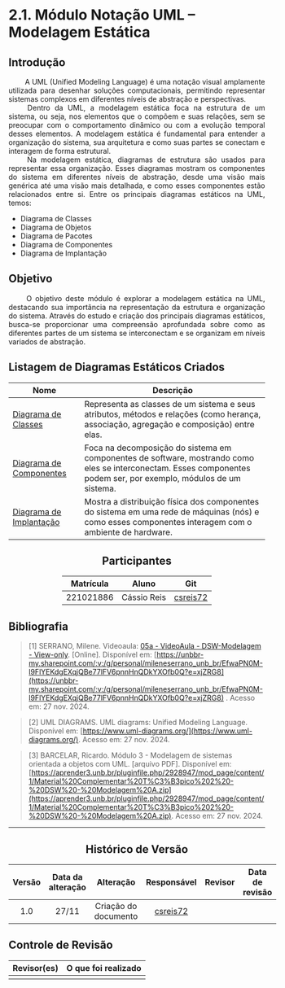 # 2.1. Módulo Notação UML – Modelagem Estática

## Introdução 

<div align="justify">&emsp;&emsp;
A UML (Unified Modeling Language) é uma notação visual amplamente utilizada para desenhar soluções computacionais, permitindo representar sistemas complexos em diferentes níveis de abstração e perspectivas.
</div>

<div align="justify">&emsp;&emsp;
Dentro da UML, a modelagem estática foca na estrutura de um sistema, ou seja, nos elementos que o compõem e suas relações, sem se preocupar com o comportamento dinâmico ou com a evolução temporal desses elementos. A modelagem estática é fundamental para entender a organização do sistema, sua arquitetura e como suas partes se conectam e interagem de forma estrutural.
</div>

<div align="justify">&emsp;&emsp;
Na modelagem estática, diagramas de estrutura são usados para representar essa organização. Esses diagramas mostram os componentes do sistema em diferentes níveis de abstração, desde uma visão mais genérica até uma visão mais detalhada, e como esses componentes estão relacionados entre si. Entre os principais diagramas estáticos na UML, temos:
</div>

- Diagrama de Classes
- Diagrama de Objetos
- Diagrama de Pacotes
- Diagrama de Componentes
- Diagrama de Implantação

## Objetivo

<div align="justify">&emsp;&emsp;
O objetivo deste módulo é explorar a modelagem estática na UML, destacando sua importância na representação da estrutura e organização do sistema. Através do estudo e criação dos principais diagramas estáticos, busca-se proporcionar uma compreensão aprofundada sobre como as diferentes partes de um sistema se interconectam e se organizam em níveis variados de abstração.
</div>

## Listagem de Diagramas Estáticos Criados

| Nome                        | Descrição                                                                                                                                                          |
| --------------------------- | ------------------------------------------------------------------------------------------------------------------------------------------------------------------ |
| [Diagrama de Classes]()     | Representa as classes de um sistema e seus atributos, métodos e relações (como herança, associação, agregação e composição) entre elas.                            |
| [Diagrama de Componentes]() | Foca na decomposição do sistema em componentes de software, mostrando como eles se interconectam. Esses componentes podem ser, por exemplo, módulos de um sistema. |
| [Diagrama de Implantação]()| Mostra a distribuição física dos componentes do sistema em uma rede de máquinas (nós) e como esses componentes interagem com o ambiente de hardware. |

<center>

## Participantes

</center>

<!-- de preferência: em ordem alfabética, seguindo o exemplo: -->

<div style="margin: 0 auto; width: fit-content;">

| Matrícula | Aluno                                 | Git                                                           |
| --------- | ------------------------------------- | ------------------------------------------------------------- |
| 221021886 | Cássio Reis     | [csreis72](https://github.com/csreis72)             |

</div>

## Bibliografia 

<!-- - **Altere!**-->

> [1] SERRANO, Milene. Videoaula: [05a - VideoAula - DSW-Modelagem - View-only](https://unbbr-my.sharepoint.com/:v:/g/personal/mileneserrano_unb_br/EfwaPN0M-l9FlYEKdgEXqjQBe77lFV6pnnHnQDkYXOfb0Q?e=xjZRG8). [Online]. Disponível em: [https://unbbr-my.sharepoint.com/:v:/g/personal/mileneserrano_unb_br/EfwaPN0M-l9FlYEKdgEXqjQBe77lFV6pnnHnQDkYXOfb0Q?e=xjZRG8](https://unbbr-my.sharepoint.com/:v:/g/personal/mileneserrano_unb_br/EfwaPN0M-l9FlYEKdgEXqjQBe77lFV6pnnHnQDkYXOfb0Q?e=xjZRG8) . Acesso em: 27 nov. 2024.

> [2] UML DIAGRAMS. UML diagrams: Unified Modeling Language. Disponível em: [https://www.uml-diagrams.org/](https://www.uml-diagrams.org/). Acesso em: 27 nov. 2024.

> [3] BARCELAR, Ricardo. Módulo 3 - Modelagem de sistemas orientada a objetos com UML. [arquivo PDF]. Disponível em: [https://aprender3.unb.br/pluginfile.php/2928947/mod_page/content/1/Material%20Complementar%20T%C3%B3pico%202%20-%20DSW%20-%20Modelagem%20A.zip](https://aprender3.unb.br/pluginfile.php/2928947/mod_page/content/1/Material%20Complementar%20T%C3%B3pico%202%20-%20DSW%20-%20Modelagem%20A.zip). Acesso em: 27 nov. 2024.
---

<center>

## Histórico de Versão

</center>

<div style="margin: 0 auto; width: fit-content;">

| Versão | Data da alteração |      Alteração       |                Responsável                 | Revisor | Data de revisão |
| :----: | :---------------: | :------------------: | :----------------------------------------: | :-----: | :-------------: |
|  1.0   |       27/11       | Criação do documento | [csreis72](https://github.com/csreis72) |

</div>

## Controle de Revisão

| Revisor(es) | O que foi realizado |
| :---------: | :-----------------: |
|             |                     |
